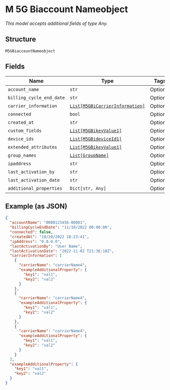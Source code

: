 
# M 5G Biaccount Nameobject

*This model accepts additional fields of type Any.*

## Structure

`M5GBiaccountNameobject`

## Fields

| Name | Type | Tags | Description |
|  --- | --- | --- | --- |
| `account_name` | `str` | Optional | - |
| `billing_cycle_end_date` | `str` | Optional | - |
| `carrier_information` | [`List[M5GBiCarrierInformation]`](../../doc/models/m-5g-bi-carrier-information.md) | Optional | - |
| `connected` | `bool` | Optional | - |
| `created_at` | `str` | Optional | - |
| `custom_fields` | [`List[M5GBikeyValue1]`](../../doc/models/m-5g-bikey-value-1.md) | Optional | - |
| `device_ids` | [`List[M5GBideviceId1]`](../../doc/models/m-5g-bidevice-id-1.md) | Optional | - |
| `extended_attributes` | [`List[M5GBikeyValue1]`](../../doc/models/m-5g-bikey-value-1.md) | Optional | - |
| `group_names` | [`List[GroupName]`](../../doc/models/group-name.md) | Optional | - |
| `ipaddress` | `str` | Optional | - |
| `last_activation_by` | `str` | Optional | - |
| `last_activation_date` | `str` | Optional | - |
| `additional_properties` | `Dict[str, Any]` | Optional | - |

## Example (as JSON)

```json
{
  "accountName": "0000123456-00001",
  "billingCycleEndDate": "11/10/2022 00:00:00",
  "connected": false,
  "createdAt": "10/20/2022 18:23:41",
  "ipAddress": "0.0.0.0",
  "lastActivationBy": "User Name",
  "lastActivationDate": "2022-11-02 T21:36:18Z",
  "carrierInformation": [
    {
      "carrierName": "carrierName4",
      "exampleAdditionalProperty": {
        "key1": "val1",
        "key2": "val2"
      }
    },
    {
      "carrierName": "carrierName4",
      "exampleAdditionalProperty": {
        "key1": "val1",
        "key2": "val2"
      }
    },
    {
      "carrierName": "carrierName4",
      "exampleAdditionalProperty": {
        "key1": "val1",
        "key2": "val2"
      }
    }
  ],
  "exampleAdditionalProperty": {
    "key1": "val1",
    "key2": "val2"
  }
}
```

